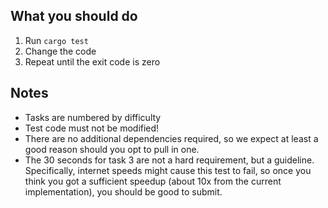## What you should do

1. Run `cargo test`
2. Change the code
3. Repeat until the exit code is zero

## Notes

- Tasks are numbered by difficulty
- Test code must not be modified!
- There are no additional dependencies required, so we expect at least a good
  reason should you opt to pull in one.
- The 30 seconds for task 3 are not a hard requirement, but a guideline.
  Specifically, internet speeds might cause this test to fail, so once you think
  you got a sufficient speedup (about 10x from the current implementation), you
  should be good to submit.
